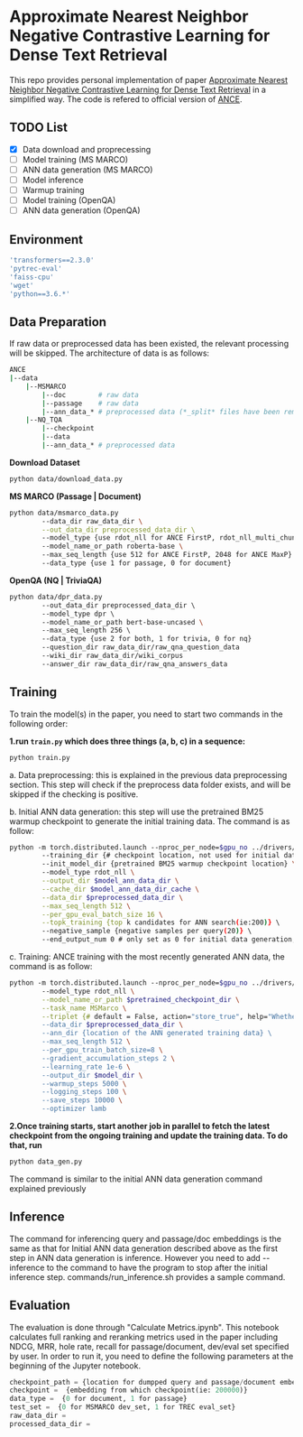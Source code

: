 # Approximate Nearest Neighbor Negative Contrastive Learning for Dense Text Retrieval

This repo provides personal implementation of paper [Approximate Nearest Neighbor Negative Contrastive Learning for Dense Text Retrieval](https://arxiv.org/pdf/2007.00808.pdf) in a simplified way. The code is refered to official version of [ANCE](https://github.com/microsoft/ANCE).

## TODO List
- [x] Data download and proprecessing
- [ ] Model training (MS MARCO)
- [ ] ANN data generation (MS MARCO)
- [ ] Model inference
- [ ] Warmup training
- [ ] Model training (OpenQA)
- [ ] ANN data generation (OpenQA)

## Environment
```bash
'transformers==2.3.0' 
'pytrec-eval'
'faiss-cpu'
'wget'
'python==3.6.*'
```
## Data Preparation
If raw data or preprocessed data has been existed, the relevant processing will be skipped. 
The architecture of data is as follows:
```bash
ANCE
|--data
    |--MSMARCO
        |--doc        # raw data
        |--passage    # raw data
        |--ann_data_* # preprocessed data (*_split* files have been removed)
    |--NQ_TQA
        |--checkpoint
        |--data
        |--ann_data_* # preprocessed data
```
**Download Dataset**
```bash
python data/download_data.py
```

**MS MARCO (Passage | Document)**
```bash
python data/msmarco_data.py 
        --data_dir raw_data_dir \
        --out_data_dir preprocessed_data_dir \ 
        --model_type {use rdot_nll for ANCE FirstP, rdot_nll_multi_chunk for ANCE MaxP} \ 
        --model_name_or_path roberta-base \ 
        --max_seq_length {use 512 for ANCE FirstP, 2048 for ANCE MaxP} \ 
        --data_type {use 1 for passage, 0 for document}
```
**OpenQA (NQ | TriviaQA)**
```bash
python data/dpr_data.py 
        --out_data_dir preprocessed_data_dir \ 
        --model_type dpr \ 
        --model_name_or_path bert-base-uncased \ 
        --max_seq_length 256 \ 
        --data_type {use 2 for both, 1 for trivia, 0 for nq}
        --question_dir raw_data_dir/raw_qna_question_data
        --wiki_dir raw_data_dir/wiki_corpus
        --answer_dir raw_data_dir/raw_qna_answers_data
```

## Training
To train the model(s) in the paper, you need to start two commands in the following order:

**1.run `train.py` which does three things (a, b, c) in a sequence:**
```bash
python train.py
```
a. Data preprocessing: this is explained in the previous data preprocessing section. This step will check if the preprocess data folder exists, and will be skipped if the checking is positive.

b. Initial ANN data generation: this step will use the pretrained BM25 warmup checkpoint to generate the initial training data. The command is as follow:
```bash
python -m torch.distributed.launch --nproc_per_node=$gpu_no ../drivers/run_ann_data_gen.py 
        --training_dir {# checkpoint location, not used for initial data generation} \ 
        --init_model_dir {pretrained BM25 warmup checkpoint location} \ 
        --model_type rdot_nll \
        --output_dir $model_ann_data_dir \
        --cache_dir $model_ann_data_dir_cache \
        --data_dir $preprocessed_data_dir \
        --max_seq_length 512 \
        --per_gpu_eval_batch_size 16 \
        --topk_training {top k candidates for ANN search(ie:200)} \ 
        --negative_sample {negative samples per query(20)} \ 
        --end_output_num 0 # only set as 0 for initial data generation, do not set this otherwise
```

c. Training: ANCE training with the most recently generated ANN data, the command is as follow:

```bash
python -m torch.distributed.launch --nproc_per_node=$gpu_no ../drivers/run_ann.py 
        --model_type rdot_nll \
        --model_name_or_path $pretrained_checkpoint_dir \
        --task_name MSMarco \
        --triplet {# default = False, action="store_true", help="Whether to run training}\ 
        --data_dir $preprocessed_data_dir \
        --ann_dir {location of the ANN generated training data} \ 
        --max_seq_length 512 \
        --per_gpu_train_batch_size=8 \
        --gradient_accumulation_steps 2 \
        --learning_rate 1e-6 \
        --output_dir $model_dir \
        --warmup_steps 5000 \
        --logging_steps 100 \
        --save_steps 10000 \
        --optimizer lamb 
```	
**2.Once training starts, start another job in parallel to fetch the latest checkpoint from the ongoing training and update the training data. To do that, run**
```bash
python data_gen.py
```
The command is similar to the initial ANN data generation command explained previously

## Inference
The command for inferencing query and passage/doc embeddings is the same as that for Initial ANN data generation described above as the first step in ANN data generation is inference. However you need to add --inference to the command to have the program to stop after the initial inference step. commands/run_inference.sh provides a sample command.

## Evaluation
The evaluation is done through "Calculate Metrics.ipynb". This notebook calculates full ranking and reranking metrics used in the paper including NDCG, MRR, hole rate, recall for passage/document, dev/eval set specified by user. In order to run it, you need to define the following parameters at the beginning of the Jupyter notebook.
```python        
checkpoint_path = {location for dumpped query and passage/document embeddings which is output_dir from run_ann_data_gen.py}
checkpoint =  {embedding from which checkpoint(ie: 200000)}
data_type =  {0 for document, 1 for passage}
test_set =  {0 for MSMARCO dev_set, 1 for TREC eval_set}
raw_data_dir = 
processed_data_dir = 
```
